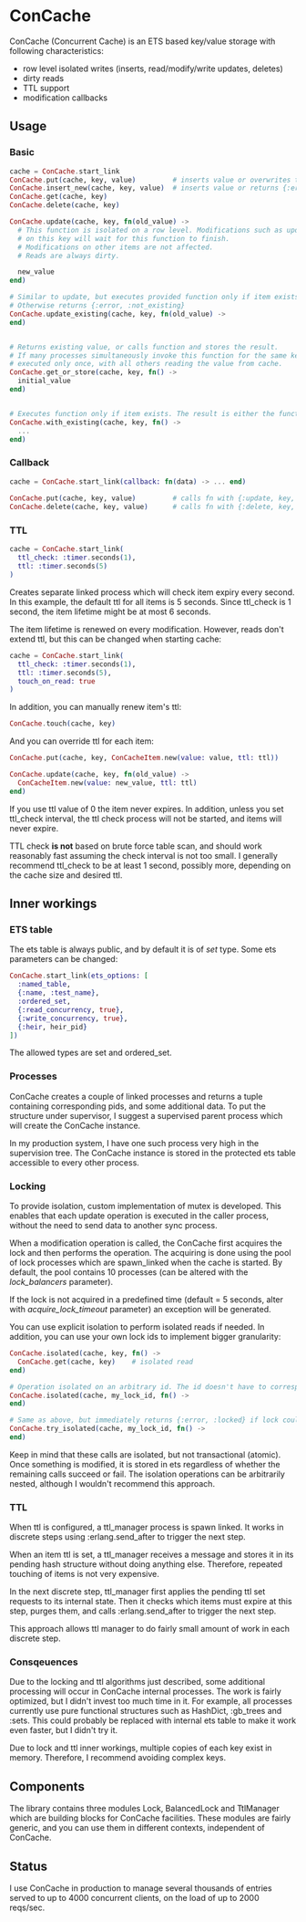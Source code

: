 # ConCache

ConCache (Concurrent Cache) is an ETS based key/value storage with following characteristics:
* row level isolated writes (inserts, read/modify/write updates, deletes)
* dirty reads
* TTL support
* modification callbacks

## Usage

### Basic

```elixir
cache = ConCache.start_link
ConCache.put(cache, key, value)         # inserts value or overwrites the old one
ConCache.insert_new(cache, key, value)  # inserts value or returns {:error, :already_exists}
ConCache.get(cache, key)
ConCache.delete(cache, key)

ConCache.update(cache, key, fn(old_value) ->
  # This function is isolated on a row level. Modifications such as update, put, delete, 
  # on this key will wait for this function to finish. 
  # Modifications on other items are not affected.
  # Reads are always dirty.

  new_value
end)

# Similar to update, but executes provided function only if item exists. 
# Otherwise returns {:error, :not_existing}
ConCache.update_existing(cache, key, fn(old_value) ->
end)


# Returns existing value, or calls function and stores the result. 
# If many processes simultaneously invoke this function for the same key, the function will be
# executed only once, with all others reading the value from cache.
ConCache.get_or_store(cache, key, fn() ->
  initial_value
end)


# Executes function only if item exists. The result is either the function's return value, or nil.
ConCache.with_existing(cache, key, fn() ->
  ...
end)
```

### Callback

```elixir
cache = ConCache.start_link(callback: fn(data) -> ... end)
    
ConCache.put(cache, key, value)         # calls fn with {:update, key, value}
ConCache.delete(cache, key, value)      # calls fn with {:delete, key, value}
```

### TTL

```elixir
cache = ConCache.start_link(
  ttl_check: :timer.seconds(1), 
  ttl: :timer.seconds(5)
)
```

Creates separate linked process which will check item expiry every second. In this example, the default ttl for all items is 5 seconds. Since ttl_check is 1 second, the item lifetime might be at most 6 seconds.

The item lifetime is renewed on every modification. However, reads don't extend ttl, but this can be changed when starting cache:

```elixir
cache = ConCache.start_link(
  ttl_check: :timer.seconds(1), 
  ttl: :timer.seconds(5),
  touch_on_read: true
)
```

In addition, you can manually renew item's ttl:

```elixir
ConCache.touch(cache, key)
```

And you can override ttl for each item:

```elixir
ConCache.put(cache, key, ConCacheItem.new(value: value, ttl: ttl))

ConCache.update(cache, key, fn(old_value) ->
  ConCacheItem.new(value: new_value, ttl: ttl)
end)
```

If you use ttl value of 0 the item never expires.
In addition, unless you set ttl_check interval, the ttl check process will not be started, and items will never expire.

TTL check __is not__ based on brute force table scan, and should work reasonably fast assuming the check interval is not too small. I generally recommend ttl_check to be at least 1 second, possibly more, depending on the cache size and desired ttl.

## Inner workings

### ETS table
The ets table is always public, and by default it is of _set_ type. Some ets parameters can be changed:

```elixir
ConCache.start_link(ets_options: [
  :named_table, 
  {:name, :test_name},
  :ordered_set,
  {:read_concurrency, true},
  {:write_concurrency, true},
  {:heir, heir_pid}
])
```

The allowed types are set and ordered_set.

### Processes

ConCache creates a couple of linked processes and returns a tuple containing corresponding pids, and some additional data. To put the structure under supervisor, I suggest a supervised parent process which will create the ConCache instance.

In my production system, I have one such process very high in the supervision tree. The ConCache instance is stored in the protected ets table accessible to every other process.

### Locking

To provide isolation, custom implementation of mutex is developed. This enables that each update operation is executed in the caller process, without the need to send data to another sync process.

When a modification operation is called, the ConCache first acquires the lock and then performs the operation. The acquiring is done using the pool of lock processes which are spawn\_linked when the cache is started. By default, the pool contains 10 processes (can be altered with the _lock\_balancers_ parameter).

If the lock is not acquired in a predefined time (default = 5 seconds, alter with _acquire\_lock\_timeout_ parameter) an exception will be generated.

You can use explicit isolation to perform isolated reads if needed. In addition, you can use your own lock ids to implement bigger granularity:

```elixir
ConCache.isolated(cache, key, fn() ->
  ConCache.get(cache, key)    # isolated read
end)

# Operation isolated on an arbitrary id. The id doesn't have to correspond to a cache item.
ConCache.isolated(cache, my_lock_id, fn() ->
end)

# Same as above, but immediately returns {:error, :locked} if lock could not be acquired.
ConCache.try_isolated(cache, my_lock_id, fn() ->
end)
```

Keep in mind that these calls are isolated, but not transactional (atomic). Once something is modified, it is stored in ets regardless of whether the remaining calls succeed or fail.
The isolation operations can be arbitrarily nested, although I wouldn't recommend this approach.

### TTL

When ttl is configured, a ttl\_manager process is spawn linked. It works in discrete steps using :erlang.send\_after to trigger the next step. 

When an item ttl is set, a ttl\_manager receives a message and stores it in its pending hash structure without doing anything else. Therefore, repeated touching of items is not very expensive.

In the next discrete step, ttl\_manager first applies the pending ttl set requests to its internal state. Then it checks which items must expire at this step, purges them, and calls :erlang.send_after to trigger the next step.

This approach allows ttl manager to do fairly small amount of work in each discrete step.

### Consqeuences

Due to the locking and ttl algorithms just described, some additional processing will occur in ConCache internal processes. The work is fairly optimized, but I didn't invest too much time in it.
For example, all processes currently use pure functional structures such as HashDict, :gb_trees and :sets. This could probably be replaced with internal ets table to make it work even faster, but I didn't try it.

Due to lock and ttl inner workings, multiple copies of each key exist in memory. Therefore, I recommend avoiding complex keys.

## Components

The library contains three modules Lock, BalancedLock and TtlManager which are building blocks for ConCache facilities. These modules are fairly generic, and you can use them in different contexts, independent of ConCache.

## Status

I use ConCache in production to manage several thousands of entries served to up to 4000 concurrent clients, on the load of up to 2000 reqs/sec.